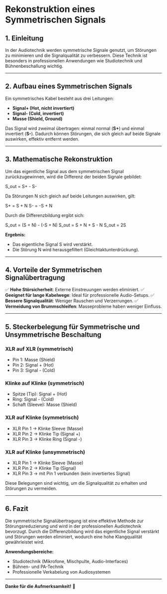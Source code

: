 # **Rekonstruktion eines Symmetrischen Signals**

## **1. Einleitung**
In der Audiotechnik werden symmetrische Signale genutzt, um Störungen zu minimieren und die Signalqualität zu verbessern. Diese Technik ist besonders in professionellen Anwendungen wie Studiotechnik und Bühnenbeschallung wichtig.

---

## **2. Aufbau eines Symmetrischen Signals**
Ein symmetrisches Kabel besteht aus drei Leitungen:
- **Signal+ (Hot, nicht invertiert)**
- **Signal- (Cold, invertiert)**
- **Masse (Shield, Ground)**

Das Signal wird zweimal übertragen: einmal normal (**S+**) und einmal invertiert (**S-**). Dadurch können Störungen, die sich gleich auf beide Signale auswirken, effektiv entfernt werden.

---

## **3. Mathematische Rekonstruktion**
Um das eigentliche Signal aus dem symmetrischen Signal zurückzugewinnen, wird die Differenz der beiden Signale gebildet:

S_out = S+ - S-

Da Störungen N sich gleich auf beide Leitungen auswirken, gilt:

S+ = S + N
S- = -S + N

Durch die Differenzbildung ergibt sich:

S_out = (S + N) - (-S + N)
S_out = S + N + S - N
S_out = 2S

**Ergebnis:**
- Das eigentliche Signal S wird verstärkt.
- Die Störung N wird herausgefiltert (Gleichtaktunterdrückung).

---

## **4. Vorteile der Symmetrischen Signalübertragung**
✅ **Hohe Störsicherheit**: Externe Einstreuungen werden eliminiert.
✅ **Geeignet für lange Kabelwege**: Ideal für professionelle Audio-Setups.
✅ **Bessere Signalqualität**: Weniger Rauschen und Verzerrungen.
✅ **Vermeidung von Brummschleifen**: Masseprobleme haben weniger Einfluss.

---

## **5. Steckerbelegung für Symmetrische und Unsymmetrische Beschaltung**

### **XLR auf XLR (symmetrisch)**
- Pin 1: Masse (Shield)
- Pin 2: Signal + (Hot)
- Pin 3: Signal - (Cold)

### **Klinke auf Klinke (symmetrisch)**
- Spitze (Tip): Signal + (Hot)
- Ring: Signal - (Cold)
- Schaft (Sleeve): Masse (Shield)

### **XLR auf Klinke (symmetrisch)**
- XLR Pin 1 → Klinke Sleeve (Masse)
- XLR Pin 2 → Klinke Tip (Signal +)
- XLR Pin 3 → Klinke Ring (Signal -)

### **XLR auf Klinke (unsymmetrisch)**
- XLR Pin 1 → Klinke Sleeve (Masse)
- XLR Pin 2 → Klinke Tip (Signal)
- XLR Pin 3 → mit Pin 1 verbunden (kein invertiertes Signal)

Diese Belegungen sind wichtig, um die Signalqualität zu erhalten und Störungen zu vermeiden.

---

## **6. Fazit**
Die symmetrische Signalübertragung ist eine effektive Methode zur Störungsreduzierung und wird in der professionellen Audiotechnik bevorzugt. Durch die Differenzbildung wird das eigentliche Signal verstärkt und Störungen werden eliminiert, wodurch eine hohe Klangqualität gewährleistet wird.

**Anwendungsbereiche:**
- Studiotechnik (Mikrofone, Mischpulte, Audio-Interfaces)
- Bühnen- und PA-Technik
- Professionelle Verkabelung von Audiosystemen

---

**Danke für die Aufmerksamkeit!** 🎵

